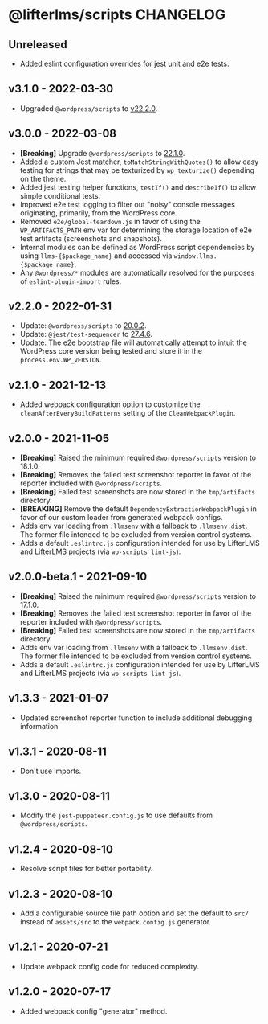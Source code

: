@lifterlms/scripts CHANGELOG
============================

Unreleased
----------

+ Added eslint configuration overrides for jest unit and e2e tests.


v3.1.0 - 2022-03-30
-------------------

+ Upgraded `@wordpress/scripts` to [v22.2.0](https://github.com/WordPress/gutenberg/blob/trunk/packages/scripts/CHANGELOG.md#2220-2022-03-11).


v3.0.0 - 2022-03-08
-------------------

+ **[Breaking]** Upgrade `@wordpress/scripts` to [22.1.0](https://github.com/WordPress/gutenberg/blob/trunk/packages/scripts/CHANGELOG.md#2210-2022-03-03).
+ Added a custom Jest matcher, `toMatchStringWithQuotes()` to allow easy testing for strings that may be texturized by `wp_texturize()` depending on the theme.
+ Added jest testing helper functions, `testIf()` and `describeIf()` to allow simple conditional tests.
+ Improved e2e test logging to filter out "noisy" console messages originating, primarily, from the WordPress core.
+ Removed `e2e/global-teardown.js` in favor of using the `WP_ARTIFACTS_PATH` env var for determining the storage location of e2e test artifacts (screenshots and snapshots).
+ Internal modules can be defined as WordPress script dependencies by using `llms-{$package_name}` and accessed via `window.llms.{$package_name}`.
+ Any `@wordpress/*` modules are automatically resolved for the purposes of `eslint-plugin-import` rules.


v2.2.0 - 2022-01-31
-------------------

+ Update: `@wordpress/scripts` to [20.0.2](https://github.com/WordPress/gutenberg/blob/trunk/packages/scripts/CHANGELOG.md#2002-2022-01-31).
+ Update: `@jest/test-sequencer` to [27.4.6](https://github.com/facebook/jest/releases/tag/v27.4.6).
+ Update: The e2e bootstrap file will automatically attempt to intuit the WordPress core version being tested and store it in the `process.env.WP_VERSION`.


v2.1.0 - 2021-12-13
-------------------

+ Added webpack configuration option to customize the `cleanAfterEveryBuildPatterns` setting of the `CleanWebpackPlugin`.


v2.0.0 - 2021-11-05
-------------------

+ **[Breaking]** Raised the minimum required `@wordpress/scripts` version to 18.1.0.
+ **[Breaking]** Removes the failed test screenshot reporter in favor of the reporter included with `@wordpress/scripts`.
+ **[Breaking]** Failed test screenshots are now stored in the `tmp/artifacts` directory.
+ **[BREAKING]** Remove the default `DependencyExtractionWebpackPlugin` in favor of our custom loader from generated webpack configs.
+ Adds env var loading from `.llmsenv` with a fallback to `.llmsenv.dist`. The former file intended to be excluded from version control systems.
+ Adds a default `.eslintrc.js` configuration intended for use by LifterLMS and LifterLMS projects (via `wp-scripts lint-js`).


v2.0.0-beta.1 - 2021-09-10
--------------------------

+ **[Breaking]** Raised the minimum required `@wordpress/scripts` version to 17.1.0.
+ **[Breaking]** Removes the failed test screenshot reporter in favor of the reporter included with `@wordpress/scripts`.
+ **[Breaking]** Failed test screenshots are now stored in the `tmp/artifacts` directory.
+ Adds env var loading from `.llmsenv` with a fallback to `.llmsenv.dist`. The former file intended to be excluded from version control systems.
+ Adds a default `.eslintrc.js` configuration intended for use by LifterLMS and LifterLMS projects (via `wp-scripts lint-js`).


v1.3.3 - 2021-01-07
-------------------

+ Updated screenshot reporter function to include additional debugging information


v1.3.1 - 2020-08-11
-------------------

+ Don't use imports.


v1.3.0 - 2020-08-11
-------------------

+ Modify the `jest-puppeteer.config.js` to use defaults from `@wordpress/scripts`.


v1.2.4 - 2020-08-10
-------------------

+ Resolve script files for better portability.


v1.2.3 - 2020-08-10
-------------------

+ Add a configurable source file path option and set the default to `src/` instead of `assets/src` to the `webpack.config.js` generator.


v1.2.1 - 2020-07-21
-------------------

+ Update webpack config code for reduced complexity.


v1.2.0 - 2020-07-17
-------------------

+ Added webpack config "generator" method.

